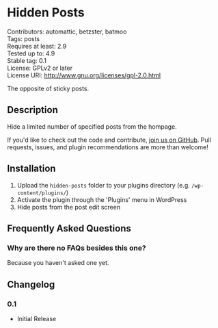 # Hidden Posts

Contributors: automattic, betzster, batmoo  
Tags: posts  
Requires at least: 2.9  
Tested up to: 4.9  
Stable tag: 0.1  
License: GPLv2 or later  
License URI: http://www.gnu.org/licenses/gpl-2.0.html  

The opposite of sticky posts.

## Description

Hide a limited number of specified posts from the hompage.

If you'd like to check out the code and contribute, [join us on GitHub](https://github.com/Automattic/hidden-posts). Pull requests, issues, and plugin recommendations are more than welcome!

## Installation

1. Upload the `hidden-posts` folder to your plugins directory (e.g. `/wp-content/plugins/`)
2. Activate the plugin through the 'Plugins' menu in WordPress
3. Hide posts from the post edit screen

## Frequently Asked Questions

### Why are there no FAQs besides this one?

Because you haven't asked one yet.

## Changelog

### 0.1
* Initial Release
